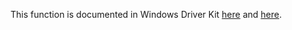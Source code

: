 This function is documented in Windows Driver Kit [here](https://learn.microsoft.com/en-us/windows-hardware/drivers/ddi/wdm/nf-wdm-ntsetinformationresourcemanager) and [here](https://learn.microsoft.com/en-us/windows-hardware/drivers/ddi/wdm/nf-wdm-zwsetinformationresourcemanager).
